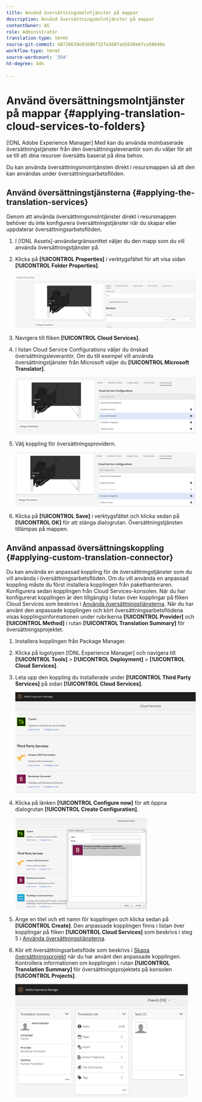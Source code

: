 ```yaml
---
title: Använd översättningsmolntjänster på mappar
description: Använd översättningsmolntjänster på mappar
contentOwner: AG
role: Administratör
translation-type: tm+mt
source-git-commit: 48726639e93696f32fa368fad2630e6fca50640e
workflow-type: tm+mt
source-wordcount: '354'
ht-degree: 44%

---
```



# Använd översättningsmolntjänster på mappar {#applying-translation-cloud-services-to-folders}

[!DNL Adobe Experience Manager] Med kan du använda molnbaserade översättningstjänster från den översättningsleverantör som du väljer för att se till att dina resurser översätts baserat på dina behov.

Du kan använda översättningsmolntjänsten direkt i resursmappen så att den kan användas under översättningsarbetsflöden.

## Använd översättningstjänsterna {#applying-the-translation-services}

Genom att använda översättningsmolntjänster direkt i resursmappen behöver du inte konfigurera översättningstjänster när du skapar eller uppdaterar översättningsarbetsflöden.

1. I [!DNL Assets]-användargränssnittet väljer du den mapp som du vill använda översättningstjänster på.
1. Klicka på **[!UICONTROL Properties]** i verktygsfältet för att visa sidan **[!UICONTROL Folder Properties]**.

   ![chlimage_1-215](assets/chlimage_1-215.png)

1. Navigera till fliken **[!UICONTROL Cloud Services]**.
1. I listan Cloud Service Configurations väljer du önskad översättningsleverantör. Om du till exempel vill använda översättningstjänster från Microsoft väljer du **[!UICONTROL Microsoft Translator]**.

   ![chlimage_1-216](assets/chlimage_1-216.png)

1. Välj koppling för översättningsprovidern.

   ![chlimage_1-217](assets/chlimage_1-217.png)

1. Klicka på **[!UICONTROL Save]** i verktygsfältet och klicka sedan på **[!UICONTROL OK]** för att stänga dialogrutan. Översättningstjänsten tillämpas på mappen.

## Använd anpassad översättningskoppling {#applying-custom-translation-connector}

Du kan använda en anpassad koppling för de översättningstjänster som du vill använda i översättningsarbetsflöden. Om du vill använda en anpassad koppling måste du först installera kopplingen från pakethanteraren. Konfigurera sedan kopplingen från Cloud Services-konsolen. När du har konfigurerat kopplingen är den tillgänglig i listan över kopplingar på fliken Cloud Services som beskrivs i [Använda översättningstjänsterna](transition-cloud-services.md#applying-the-translation-services). När du har använt den anpassade kopplingen och kört översättningsarbetsflödena visas kopplingsinformationen under rubrikerna **[!UICONTROL Provider]** och **[!UICONTROL Method]** i rutan **[!UICONTROL Translation Summary]** för översättningsprojektet.

1. Installera kopplingen från Package Manager.
1. Klicka på logotypen [!DNL Experience Manager] och navigera till **[!UICONTROL Tools]** > **[!UICONTROL Deployment]** > **[!UICONTROL Cloud Services]**.
1. Leta upp den koppling du installerade under **[!UICONTROL Third Party Services]** på sidan **[!UICONTROL Cloud Services]**.

   ![chlimage_1-218](assets/chlimage_1-218.png)

1. Klicka på länken **[!UICONTROL Configure now]** för att öppna dialogrutan **[!UICONTROL Create Configuration]**.

   ![chlimage_1-219](assets/chlimage_1-219.png)

1. Ange en titel och ett namn för kopplingen och klicka sedan på **[!UICONTROL Create]**. Den anpassade kopplingen finns i listan över kopplingar på fliken **[!UICONTROL Cloud Services]** som beskrivs i steg 5 i [Använda översättningstjänsterna](#applying-the-translation-services).
1. Kör ett översättningsarbetsflöde som beskrivs i [Skapa översättningsprojekt](translation-projects.md) när du har använt den anpassade kopplingen. Kontrollera informationen om kopplingen i rutan **[!UICONTROL Translation Summary]** för översättningsprojektets på konsolen **[!UICONTROL Projects]**.

   ![chlimage_1-220](assets/chlimage_1-220.png)
